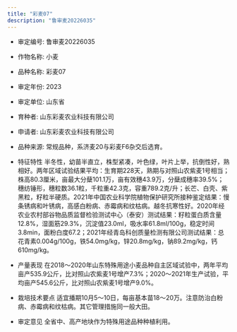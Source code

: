 ```yaml
---
title: "彩麦07"
description: "鲁审麦20226035"
---
```

* 审定编号:  鲁审麦20226035

*  作物名称:  小麦

*  品种名称:  彩麦07

*  审定年份:  2023

*  审定单位:  山东省

* 育种者:  山东彩麦农业科技有限公司

*  申请者:  山东彩麦农业科技有限公司

*  品种来源:  常规品种，系济麦20与彩麦F6杂交后选育。

*  特征特性
半冬性，幼苗半直立，株型紧凑，叶色绿，叶片上举，抗倒性好，熟相好。两年区域试验结果平均：生育期228天，熟期与对照山农紫麦1号相当；株高80.3厘米，亩最大分蘖101.1万，亩有效穗43.9万，分蘖成穗率39.5%；穗纺锤形，穗粒数36.1粒，千粒重42.3克，容重789.2克/升；长芒、白壳、紫黑粒，籽粒半硬质。2021年中国农业科学院植物保护研究所接种鉴定结果：慢条锈病和叶锈病，高感白粉病、赤霉病和纹枯病。越冬抗寒性好。2020年经农业农村部谷物品质监督检验测试中心（泰安）测试结果：籽粒蛋白质含量12.8%，湿面筋29.3%，沉淀值23.0ml，吸水率61.8ml/100g，稳定时间3.8min，面粉白度67.2；2021年经青岛科创质量检测有限公司测试结果：总花青素0.004g/100g，铁54.0mg/kg，锌20.8mg/kg，钠89.2mg/kg，钙610mg/kg。

*  产量表现
在2018～2020年山东特殊用途小麦品种自主区域试验中，两年平均亩产535.9公斤，比对照山农紫麦1号增产7.3%；2020～2021年生产试验，平均亩产545.6公斤，比对照山农紫麦1号增产9.0%。

*  栽培技术要点
适宜播期10月5～10日，每亩基本苗18～20万。注意防治白粉病、赤霉病和纹枯病。其它管理措施同一般大田。

*  审定意见
全省中、高产地块作为特殊用途品种种植利用。
